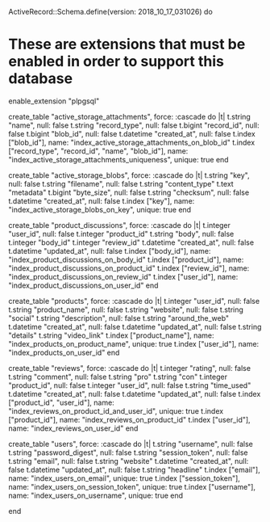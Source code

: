 ActiveRecord::Schema.define(version: 2018_10_17_031026) do

  # These are extensions that must be enabled in order to support this database
  enable_extension "plpgsql"

  create_table "active_storage_attachments", force: :cascade do |t|
    t.string "name", null: false
    t.string "record_type", null: false
    t.bigint "record_id", null: false
    t.bigint "blob_id", null: false
    t.datetime "created_at", null: false
    t.index ["blob_id"], name: "index_active_storage_attachments_on_blob_id"
    t.index ["record_type", "record_id", "name", "blob_id"], name: "index_active_storage_attachments_uniqueness", unique: true
  end

  create_table "active_storage_blobs", force: :cascade do |t|
    t.string "key", null: false
    t.string "filename", null: false
    t.string "content_type"
    t.text "metadata"
    t.bigint "byte_size", null: false
    t.string "checksum", null: false
    t.datetime "created_at", null: false
    t.index ["key"], name: "index_active_storage_blobs_on_key", unique: true
  end

  create_table "product_discussions", force: :cascade do |t|
    t.integer "user_id", null: false
    t.integer "product_id"
    t.string "body", null: false
    t.integer "body_id"
    t.integer "review_id"
    t.datetime "created_at", null: false
    t.datetime "updated_at", null: false
    t.index ["body_id"], name: "index_product_discussions_on_body_id"
    t.index ["product_id"], name: "index_product_discussions_on_product_id"
    t.index ["review_id"], name: "index_product_discussions_on_review_id"
    t.index ["user_id"], name: "index_product_discussions_on_user_id"
  end

  create_table "products", force: :cascade do |t|
    t.integer "user_id", null: false
    t.string "product_name", null: false
    t.string "website", null: false
    t.string "social"
    t.string "description", null: false
    t.string "around_the_web"
    t.datetime "created_at", null: false
    t.datetime "updated_at", null: false
    t.string "details"
    t.string "video_link"
    t.index ["product_name"], name: "index_products_on_product_name", unique: true
    t.index ["user_id"], name: "index_products_on_user_id"
  end

  create_table "reviews", force: :cascade do |t|
    t.integer "rating", null: false
    t.string "comment", null: false
    t.string "pro"
    t.string "con"
    t.integer "product_id", null: false
    t.integer "user_id", null: false
    t.string "time_used"
    t.datetime "created_at", null: false
    t.datetime "updated_at", null: false
    t.index ["product_id", "user_id"], name: "index_reviews_on_product_id_and_user_id", unique: true
    t.index ["product_id"], name: "index_reviews_on_product_id"
    t.index ["user_id"], name: "index_reviews_on_user_id"
  end

  create_table "users", force: :cascade do |t|
    t.string "username", null: false
    t.string "password_digest", null: false
    t.string "session_token", null: false
    t.string "email", null: false
    t.string "website"
    t.datetime "created_at", null: false
    t.datetime "updated_at", null: false
    t.string "headline"
    t.index ["email"], name: "index_users_on_email", unique: true
    t.index ["session_token"], name: "index_users_on_session_token", unique: true
    t.index ["username"], name: "index_users_on_username", unique: true
  end

end

